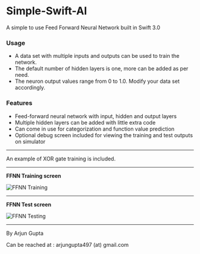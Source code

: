 # Simple-Swift-AI
A simple to use Feed Forward Neural Network built in Swift 3.0

### Usage
* A data set with multiple inputs and outputs can be used to train the network.
* The default number of hidden layers is one, more can be added as per need.
* The neuron output values range from 0 to 1.0. Modify your data set accordingly. 

### Features
* Feed-forward neural network with input, hidden and output layers
* Multiple hidden layers can be added with little extra code
* Can come in use for categorization and function value prediction
* Optional debug screen included for viewing the training and test outputs on simulator

---
An example of XOR gate training is included.

---


**FFNN Training screen** 

![FFNN Training](http://www.agmotif.com/blog/wp-content/uploads/2016/10/FFNN-train2.png)

---

**FFNN Test screen**

![FFNN Testing](http://www.agmotif.com/blog/wp-content/uploads/2016/10/FFNN-result2.png)

---

By Arjun Gupta

Can be reached at : arjungupta497 (at) gmail.com
